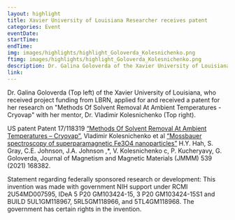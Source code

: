 ```yaml
---
layout: highlight
title: Xavier University of Louisiana Researcher receives patent
categories: Event
eventDate: 
startTime:
endTime:
img: images/highlights/highlight_Goloverda_Kolesnichenko.png
ftimg: images/highlights/highlight_Goloverda_Kolesnichenko.png
description: Dr. Galina Goloverda of the Xavier University of Louisiana, who received project funding from LBRN, applied for and received a patent for her research on "Methods Of Solvent Removal At Ambient Temperatures - Cryovap" with her mentor, Dr. Vladimir Kolesnichenko.
link:
---
```


Dr. Galina Goloverda (Top left) of the Xavier University of Louisiana, who received project funding from LBRN, applied for and received a patent for her research on "Methods Of Solvent Removal At Ambient Temperatures - Cryovap" with her mentor, Dr. Vladimir Kolesnichenko (Top right).

US patent Patent 17/118319 [“Methods Of Solvent Removal At Ambient Temperatures – Cryovap”][1], Vladimir Kolesnichenko et al [“Mossbauer spectroscopy of superparamagnetic Fe3O4 nanoparticles”][2] H.Y. Hah, S. Gray, C.E. Johnson, J.A. Johnson ,*, V. Kolesnichenko c, P. Kucheryavy, G. Goloverda, Journal of Magnetism and Magnetic Materials (JMMM) 539 (2021) 168382.

Statement regarding federally sponsored research or development: This invention was made with government NIH support under RCMI 2U54MD007595, IDeA 5 P20 GM103424-15, 3 P20 GM103424-15S1 and BUILD 5UL1GM118967, 5RL5GM118966, and 5TL4GM118968. The government has certain rights in the invention.

[1]: https://uspto.report/patent/app/20210178287
[2]: https://doi.org/10.1016/j.jmmm.2021.168382
